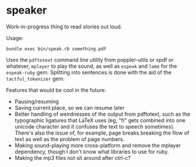 speaker
=======

Work-in-progress thing to read stories out loud.

Usage:

`bundle exec bin/speak.rb something.pdf`

Uses the `pdftotext` command line utility from poppler-utils or xpdf
or whatever, `mplayer` to play the sound, as well as `espeak` and
`lame` for the `espeak-ruby` gem. Splitting into sentences is done
with the aid of the `tactful_tokenizer` gem.

Features that would be cool in the future:
*   Pausing/resuming
*   Saving current place, so we can resume later
*   Better handling of weirdnesses of the output from pdftotext, such as
    the typographic ligatures that LaTeX uses (eg, "fi" gets combined
    into one unicode character and it confuses the text to speech
    sometimes).  There's also the issue of, for example, page breaks
    breaking the flow of text as well as the problem of page numbers.
*   Making sound-playing more cross-platform and remove the mplayer
    dependency, though I don't know what libraries to use for ruby.
*   Making the mp3 files not sit around after ctrl-c?
